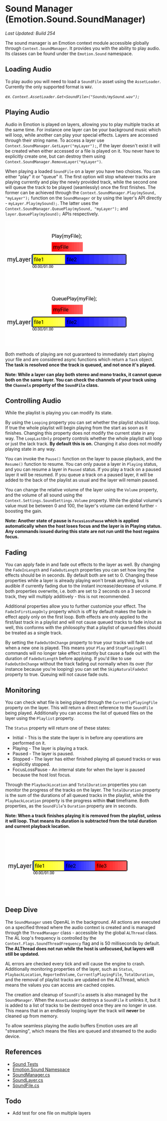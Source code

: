# Sound Manager (Emotion.Sound.SoundManager)

_Last Updated: Build 254_

The sound manager is an Emotion context module accessible globally through `Context.SoundManager`. It provides you with the ability to play audio. Its classes can be found under the `Emotion.Sound` namespace.

## Loading Audio

To play audio you will need to load a `SoundFile` asset using the `AssetLoader`. Currently the only supported format is `WAV`.

_ex. `Context.AssetLoader.Get<SoundFile>("Sounds/mySound.wav");`_

## Playing Audio

Audio in Emotion is played on layers, allowing you to play multiple tracks at the same time. For instance one layer can be your background music which will loop, while another can play your special effects. Layers are accessed through their string name. To access a layer use `Context.SoundManager.GetLayer("myLayer");`, if the layer doesn't exist it will be created when either accessed or a file is played on it. You never have to explicitly create one, but can destroy them using `Context.SoundManager.RemoveLayer("myLayer")`.

When playing a loaded `SoundFile` on a layer you have two choices. You can either "play" it or "queue" it. The first option will stop whatever tracks are playing currently and play the newly provided track, while the second one will queue the track to be played (seamlessly) once the first finishes. The former can be achieved through the `Context.SoundManager.Play(mySound, "myLayer");` function on the `SoundManager` or by using the layer's API directly - `myLayer.Play(mySound);`. The latter uses the `Context.SoundManager.QueuePlay(mySound, "myLayer");` and `layer.QueuePlay(mySound);` APIs respectively.

<img src="playVSqueue.gif">

Both methods of playing are not guaranteed to immediately start playing your file and are considered async functions which return a `Task` object. **The task is resolved once the track is queued, and not once it's played.**

**Note: While a layer can play both stereo and mono tracks, it cannot queue both on the same layer. You can check the channels of your track using the `Channels` property of the `SoundFile` class.**

## Controlling Audio

While the playlist is playing you can modify its state.

By using the `Looping` property you can set whether the playlist should loop. If true the whole playlist will begin playing from the start as soon as it finishes. Changing this property does not modify the current state in any way. The `LoopLastOnly` property controls whether the whole playlist will loop or just the lack track. **By default this is on.** Changing it also does not modify playing state in any way.

You can invoke the `Pause()` function on the layer to pause playback, and the `Resume()` function to resume. You can only pause a layer in `Playing` status, and you can resume a layer in `Paused` status. If you play a track on a paused layer it will be resumed. If you queue a track on a paused layer, it will be added to the back of the playlist as usual and the layer will remain paused.

You can change the relative volume of the layer using the `Volume` property, and the volume of all sound using the `Context.Settings.SoundSettings.Volume` property. While the global volume's value must be between 0 and 100, the layer's volume can extend further - boosting the gain.

**Note: Another state of pause is `FocusLossPause` which is applied automatically when the host loses focus and the layer is in Playing status. Any commands issued during this state are not run until the host regains focus.**

## Fading

You can apply fade in and fade out effects to the layer as well. By changing the `FadeInLength` and `FadeOutLength` properties you can set how long the effects should be in seconds. By default both are set to 0. Changing these properties while a layer is already playing won't break anything, but is audible if currently fading due to the instant increase/decrease of volume. If both properties overwrite, i.e. both are set to 2 seconds on a 3 second track, they will multiply additively - this is not recommended.

Additional properties allow you to further customize your effect. The `FadeInFirstLoopOnly` property which is off by default makes the fade in effect apply only on the first loop. Both effects are only applied to the first/last track in a playlist and will not cause queued tracks to fade in/out as well, this conforms with the philosophy that a playlist of queued files should be treated as a single track.

By setting the `FadeOutOnChange` property to true your tracks will fade out when a new one is played. This means your `Play` and `StopPlayingAll` commands will no longer take effect instantly but cause a fade out with the duration of `FadeOutLength` before applying. If you'd like to use `FadeOutOnChange` without the track fading out normally when its over (for instance because you're looping) you can set the `SkipNaturalFadeOut` property to true. Queuing will not cause fade outs.

## Monitoring

You can check what file is being played through the `CurrentlyPlayingFile` property on the layer. This will return a direct reference to the `SoundFile` being played. Additionally you can access the list of queued files on the layer using the `Playlist` property.

The `Status` property will return one of these states:

- Initial - This is the state the layer is in before any operations are performed on it.
- Playing - The layer is playing a track.
- Paused - The layer is paused.
- Stopped - The layer has either finished playing all queued tracks or was explicitly stopped.
- FocusLossPause - An internal state for when the layer is paused because the host lost focus.

Through the `PlaybackLocation` and `TotalDuration` properties you can monitor the progress of the tracks on the layer. The `TotalDuration` property is the sum of the durations of all queued tracks in the playlist, while the `PlaybackLocation` property is the progress within **that** timeframe. Both properties, as the `SoundFile`'s `Duration` property are in seconds.

**Note: When a track finishes playing it is removed from the playlist, unless it will loop. That means its duration is subtracted from the total duration and current playback location.**

<img src="playListLogic.gif">

## Deep Dive

The `SoundManager` uses OpenAL in the background. All actions are executed on a specified thread where the audio context is created and is managed through the `ThreadManager` class - accessible by the global `ALThread` class. The AL loop's frequency is controlled by the `Context.Flags.SoundThreadFrequency` flag and is 50 milliseconds by default. **The ALThread does not run while the host is unfocused, but layers will still be updated.**

AL errors are checked every tick and will cause the engine to crash. Additionally monitoring properties of the layer, such as `Status`, `PlaybackLocation`, `ReportedVolume`, `CurrentlyPlayingFile`, `TotalDuration`, and the removal of playlist tracks are updated on the ALThread, which means the values you can access are cached copies.

The creation and cleanup of `SoundFile` assets is also managed by the `SoundManager`. When the `AssetLoader` destroys a `SoundFile` it unlinks it, but it is added to a list of tracks to be destroyed once they are no longer in use. This means that in an endlessly looping layer the track will **never** be cleaned up from memory.

To allow seamless playing the audio buffers Emotion uses are all "streaming", which means the files are queued and streamed to the audio device.

## References

- [Sound Tests](https://github.com/Cryru/Emotion/blob/master/Emotion.Tests/src/Tests/Sound.cs)
- [Emotion.Sound Namespace](https://github.com/Cryru/Emotion/tree/master/EmotionCore/src/Sound)
- [SoundManager.cs](https://github.com/Cryru/Emotion/blob/master/EmotionCore/src/Sound/SoundManager.cs)
- [SoundLayer.cs](https://github.com/Cryru/Emotion/blob/master/EmotionCore/src/Sound/SoundLayer.cs)
- [SoundFile.cs](https://github.com/Cryru/Emotion/blob/master/EmotionCore/src/Sound/SoundFile.cs)

## Todo

- Add test for one file on multiple layers